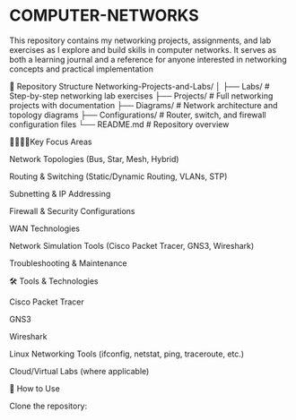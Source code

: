 # COMPUTER-NETWORKS
This repository contains my networking projects, assignments, and lab exercises as I explore and build skills in computer networks. It serves as both a learning journal and a reference for anyone interested in networking concepts and practical implementation

📂 Repository Structure
Networking-Projects-and-Labs/
│
├── Labs/               # Step-by-step networking lab exercises
├── Projects/           # Full networking projects with documentation
├── Diagrams/           # Network architecture and topology diagrams
├── Configurations/     # Router, switch, and firewall configuration files
└── README.md           # Repository overview


🫵🏼🫵🏼Key Focus Areas

Network Topologies (Bus, Star, Mesh, Hybrid)

Routing & Switching (Static/Dynamic Routing, VLANs, STP)

Subnetting & IP Addressing

Firewall & Security Configurations

WAN Technologies

Network Simulation Tools (Cisco Packet Tracer, GNS3, Wireshark)

Troubleshooting & Maintenance

🛠 Tools & Technologies

Cisco Packet Tracer

GNS3

Wireshark

Linux Networking Tools (ifconfig, netstat, ping, traceroute, etc.)

Cloud/Virtual Labs (where applicable)

📘 How to Use

Clone the repository:

